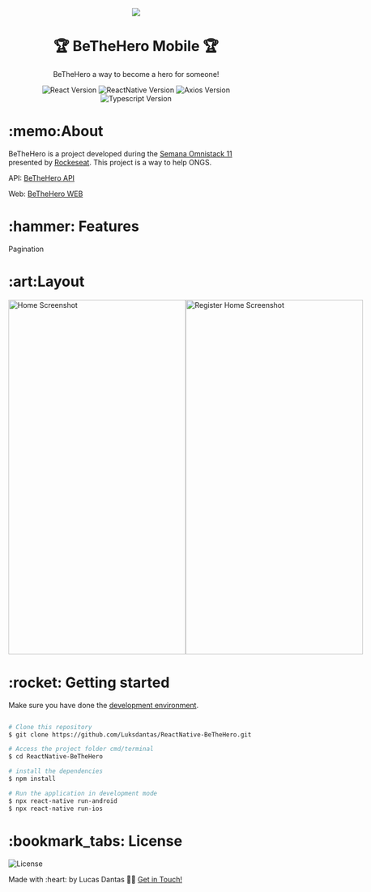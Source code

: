 <p align="center">
<img src="https://github.com/Luksdantas/ReactNative-BeTheHero/blob/main/src/assets/logo.png"/>
</p>
<h1 align="center">🏆 BeTheHero Mobile 🏆</h1>
<p align="center">BeTheHero a way to become a hero for someone!</p>

<p align="center">
 <img  src="https://img.shields.io/github/package-json/dependency-version/Luksdantas/ReactNative-BeTheHero/react" alt="React Version">
 <img  src="https://img.shields.io/github/package-json/dependency-version/Luksdantas/ReactNative-BeTheHero/react-native" alt="ReactNative Version">
 <img  src="https://img.shields.io/github/package-json/dependency-version/Luksdantas/ReactNative-BeTheHero/axios" alt="Axios Version">
 <img  src="https://img.shields.io/github/package-json/dependency-version/Luksdantas/ReactNative-BeTheHero/dev/typescript" alt="Typescript Version">
</p>

<h1>:memo:About</h1>
<p>BeTheHero is a project developed during the <a href="https://rocketseat.com/">Semana Omnistack 11</a> presented by <a href="https://www.linkedin.com/school/rocketseat/">Rockeseat</a>. This project is a way to help ONGS.</p>
<p>API: <a href="https://github.com/Luksdantas/NodeJS-BeTheHero">BeTheHero API</a></p>
<p>Web: <a href="https://github.com/Luksdantas/ReactJS-BeTheHero">BeTheHero WEB</a></p>

<h1>:hammer: Features</h1>
<p>Pagination</p>

<h1>:art:Layout</h1>
<p style="display: flex; flex-direction: row; align: center">
<img  src="https://github.com/Luksdantas/ReactNative-BeTheHero/blob/main/screenshots/incidents.png" width="350px" height="700px"  alt="Home Screenshot">
<img  src="https://github.com/Luksdantas/ReactNative-BeTheHero/blob/main/screenshots/detail.png" width="350px" height="700px"  alt="Register Home Screenshot">
</p>

<h1>:rocket: Getting started</h1>
<p>Make sure you have done the <a href="https://reactnative.dev/docs/environment-setup">development environment</a>.</p>

```bash

# Clone this repository
$ git clone https://github.com/Luksdantas/ReactNative-BeTheHero.git

# Access the project folder cmd/terminal
$ cd ReactNative-BeTheHero

# install the dependencies
$ npm install

# Run the application in development mode
$ npx react-native run-android
$ npx react-native run-ios


```


<h1>:bookmark_tabs: License</h1>
 <img  src="https://img.shields.io/github/license/Luksdantas/ReactNative-BeTheHero" alt="License">
 
 <p>Made with :heart: by Lucas Dantas 👋🏽 <a href="https://www.linkedin.com/in/luksdantas/">Get in Touch!</a></p>
